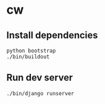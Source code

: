 # cw

## Install dependencies

```
python bootstrap
./bin/buildout
```

## Run dev server

```
./bin/django runserver
```